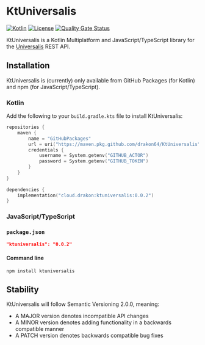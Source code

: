 # KtUniversalis

[![Kotlin](https://img.shields.io/badge/kotlin-1.8.0-blue.svg?logo=kotlin)](http://kotlinlang.org)
[![License](https://img.shields.io/github/license/drakon64/KtUniversalis)](https://www.gnu.org/licenses/agpl-3.0.en.html)
[![Quality Gate Status](https://sonarcloud.io/api/project_badges/measure?project=KtUniversalis&metric=alert_status)](https://sonarcloud.io/summary/new_code?id=KtUniversalis)

KtUniversalis is a Kotlin Multiplatform and JavaScript/TypeScript library for the [Universalis](https://universalis.app)
REST API.

## Installation

KtUniversalis is (currently) only available from GitHub Packages (for Kotlin) and npm (for JavaScript/TypeScript).

### Kotlin

Add the following to your `build.gradle.kts` file to install KtUniversalis:

```kotlin
repositories {
    maven {
        name = "GitHubPackages"
        url = uri("https://maven.pkg.github.com/drakon64/KtUniversalis")
        credentials {
            username = System.getenv("GITHUB_ACTOR")
            password = System.getenv("GITHUB_TOKEN")
        }
    }
}
    
dependencies {
    implementation("cloud.drakon:ktuniversalis:0.0.2")
}
```

### JavaScript/TypeScript

### `package.json`

```json
"ktuniversalis": "0.0.2"
```

#### Command line

```commandline
npm install ktuniversalis
```

## Stability

KtUniversalis will follow Semantic Versioning 2.0.0, meaning:

* A MAJOR version denotes incompatible API changes
* A MINOR version denotes adding functionality in a backwards compatible manner
* A PATCH version denotes backwards compatible bug fixes
